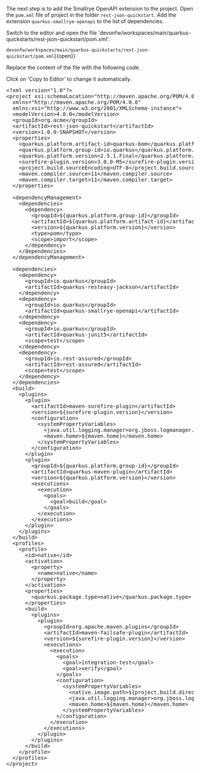 The next step is to add the Smallrye OpenAPI extension to the project. Open the `pom.xml` file of project in the folder `rest-json-quickstart`. Add the extension `quarkus-smallrye-openapi` to the list of dependencies.


Switch to the editor and open the file 'devonfw/workspaces/main/quarkus-quickstarts/rest-json-quickstart/pom.xml'.

`devonfw/workspaces/main/quarkus-quickstarts/rest-json-quickstart/pom.xml`{{open}}




Replace the content of the file with the following code.


Click on 'Copy to Editor' to change it automatically.

<pre class="file" data-filename="devonfw/workspaces/main/quarkus-quickstarts/rest-json-quickstart/pom.xml" data-target="replace" data-marker="">
&lt;?xml version=&#34;1.0&#34;?&gt;
&lt;project xsi:schemaLocation=&#34;http://maven.apache.org/POM/4.0.0 http://maven.apache.org/xsd/maven-4.0.0.xsd&#34; 
  xmlns=&#34;http://maven.apache.org/POM/4.0.0&#34; 
  xmlns:xsi=&#34;http://www.w3.org/2001/XMLSchema-instance&#34;&gt;
  &lt;modelVersion&gt;4.0.0&lt;/modelVersion&gt;
  &lt;groupId&gt;org.acme&lt;/groupId&gt;
  &lt;artifactId&gt;rest-json-quickstart&lt;/artifactId&gt;
  &lt;version&gt;1.0.0-SNAPSHOT&lt;/version&gt;
  &lt;properties&gt;
    &lt;quarkus.platform.artifact-id&gt;quarkus-bom&lt;/quarkus.platform.artifact-id&gt;
    &lt;quarkus.platform.group-id&gt;io.quarkus&lt;/quarkus.platform.group-id&gt;
    &lt;quarkus.platform.version&gt;2.5.1.Final&lt;/quarkus.platform.version&gt;
    &lt;surefire-plugin.version&gt;3.0.0-M5&lt;/surefire-plugin.version&gt;
    &lt;project.build.sourceEncoding&gt;UTF-8&lt;/project.build.sourceEncoding&gt;
    &lt;maven.compiler.source&gt;11&lt;/maven.compiler.source&gt;
    &lt;maven.compiler.target&gt;11&lt;/maven.compiler.target&gt;
  &lt;/properties&gt;

  &lt;dependencyManagement&gt;
    &lt;dependencies&gt;
      &lt;dependency&gt;
        &lt;groupId&gt;${quarkus.platform.group-id}&lt;/groupId&gt;
        &lt;artifactId&gt;${quarkus.platform.artifact-id}&lt;/artifactId&gt;
        &lt;version&gt;${quarkus.platform.version}&lt;/version&gt;
        &lt;type&gt;pom&lt;/type&gt;
        &lt;scope&gt;import&lt;/scope&gt;
      &lt;/dependency&gt;
    &lt;/dependencies&gt;
  &lt;/dependencyManagement&gt;

  &lt;dependencies&gt;
    &lt;dependency&gt;
      &lt;groupId&gt;io.quarkus&lt;/groupId&gt;
      &lt;artifactId&gt;quarkus-resteasy-jackson&lt;/artifactId&gt;
    &lt;/dependency&gt;
    &lt;dependency&gt;
      &lt;groupId&gt;io.quarkus&lt;/groupId&gt;
      &lt;artifactId&gt;quarkus-smallrye-openapi&lt;/artifactId&gt;
    &lt;/dependency&gt;
    &lt;dependency&gt;
      &lt;groupId&gt;io.quarkus&lt;/groupId&gt;
      &lt;artifactId&gt;quarkus-junit5&lt;/artifactId&gt;
      &lt;scope&gt;test&lt;/scope&gt;
    &lt;/dependency&gt;
    &lt;dependency&gt;
      &lt;groupId&gt;io.rest-assured&lt;/groupId&gt;
      &lt;artifactId&gt;rest-assured&lt;/artifactId&gt;
      &lt;scope&gt;test&lt;/scope&gt;
    &lt;/dependency&gt;
  &lt;/dependencies&gt;
  &lt;build&gt;
    &lt;plugins&gt;
      &lt;plugin&gt;
        &lt;artifactId&gt;maven-surefire-plugin&lt;/artifactId&gt;
        &lt;version&gt;${surefire-plugin.version}&lt;/version&gt;
        &lt;configuration&gt;
          &lt;systemPropertyVariables&gt;
            &lt;java.util.logging.manager&gt;org.jboss.logmanager.LogManager&lt;/java.util.logging.manager&gt;
            &lt;maven.home&gt;${maven.home}&lt;/maven.home&gt;
          &lt;/systemPropertyVariables&gt;
        &lt;/configuration&gt;
      &lt;/plugin&gt;
      &lt;plugin&gt;
        &lt;groupId&gt;${quarkus.platform.group-id}&lt;/groupId&gt;
        &lt;artifactId&gt;quarkus-maven-plugin&lt;/artifactId&gt;
        &lt;version&gt;${quarkus.platform.version}&lt;/version&gt;
        &lt;executions&gt;
          &lt;execution&gt;
            &lt;goals&gt;
              &lt;goal&gt;build&lt;/goal&gt;
            &lt;/goals&gt;
          &lt;/execution&gt;
        &lt;/executions&gt;
      &lt;/plugin&gt;
    &lt;/plugins&gt;
  &lt;/build&gt;
  &lt;profiles&gt;
    &lt;profile&gt;
      &lt;id&gt;native&lt;/id&gt;
      &lt;activation&gt;
        &lt;property&gt;
          &lt;name&gt;native&lt;/name&gt;
        &lt;/property&gt;
      &lt;/activation&gt;
      &lt;properties&gt;
        &lt;quarkus.package.type&gt;native&lt;/quarkus.package.type&gt;
      &lt;/properties&gt;
      &lt;build&gt;
        &lt;plugins&gt;
          &lt;plugin&gt;
            &lt;groupId&gt;org.apache.maven.plugins&lt;/groupId&gt;
            &lt;artifactId&gt;maven-failsafe-plugin&lt;/artifactId&gt;
            &lt;version&gt;${surefire-plugin.version}&lt;/version&gt;
            &lt;executions&gt;
              &lt;execution&gt;
                &lt;goals&gt;
                  &lt;goal&gt;integration-test&lt;/goal&gt;
                  &lt;goal&gt;verify&lt;/goal&gt;
                &lt;/goals&gt;
                &lt;configuration&gt;
                  &lt;systemPropertyVariables&gt;
                    &lt;native.image.path&gt;${project.build.directory}/${project.build.finalName}-runner&lt;/native.image.path&gt;
                    &lt;java.util.logging.manager&gt;org.jboss.logmanager.LogManager&lt;/java.util.logging.manager&gt;
                    &lt;maven.home&gt;${maven.home}&lt;/maven.home&gt;
                  &lt;/systemPropertyVariables&gt;
                &lt;/configuration&gt;
              &lt;/execution&gt;
            &lt;/executions&gt;
          &lt;/plugin&gt;
        &lt;/plugins&gt;
      &lt;/build&gt;
    &lt;/profile&gt;
  &lt;/profiles&gt;
&lt;/project&gt;</pre>

